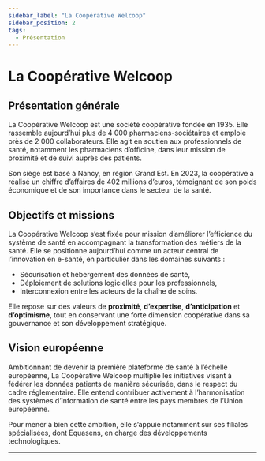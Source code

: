 ```yaml
---
sidebar_label: "La Coopérative Welcoop"
sidebar_position: 2
tags:
  - Présentation
---
```


# La Coopérative Welcoop

## Présentation générale

La Coopérative Welcoop est une société coopérative fondée en 1935. Elle rassemble aujourd’hui plus de 4 000 pharmaciens-sociétaires et emploie près de 2 000 collaborateurs. Elle agit en soutien aux professionnels de santé, notamment les pharmaciens d’officine, dans leur mission de proximité et de suivi auprès des patients.

Son siège est basé à Nancy, en région Grand Est. En 2023, la coopérative a réalisé un chiffre d’affaires de 402 millions d’euros, témoignant de son poids économique et de son importance dans le secteur de la santé.

## Objectifs et missions

La Coopérative Welcoop s’est fixée pour mission d’améliorer l’efficience du système de santé en accompagnant la transformation des métiers de la santé. Elle se positionne aujourd’hui comme un acteur central de l’innovation en e-santé, en particulier dans les domaines suivants :

- Sécurisation et hébergement des données de santé,
- Déploiement de solutions logicielles pour les professionnels,
- Interconnexion entre les acteurs de la chaîne de soins.

Elle repose sur des valeurs de **proximité**, **d’expertise**, **d’anticipation** et **d’optimisme**, tout en conservant une forte dimension coopérative dans sa gouvernance et son développement stratégique.

## Vision européenne

Ambitionnant de devenir la première plateforme de santé à l’échelle européenne, La Coopérative Welcoop multiplie les initiatives visant à fédérer les données patients de manière sécurisée, dans le respect du cadre réglementaire. Elle entend contribuer activement à l’harmonisation des systèmes d’information de santé entre les pays membres de l’Union européenne.

Pour mener à bien cette ambition, elle s’appuie notamment sur ses filiales spécialisées, dont Equasens, en charge des développements technologiques.

---
